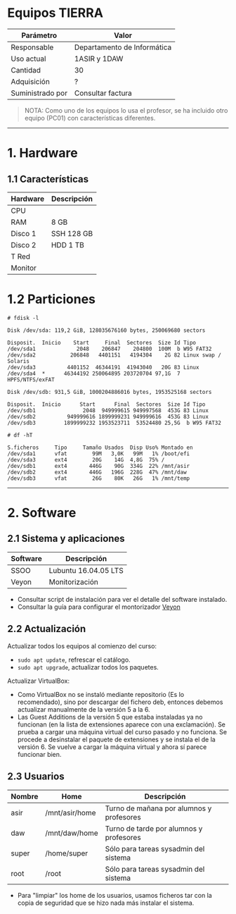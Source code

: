 
# Equipos TIERRA

| Parámetro        | Valor |
| ---------------- | ----- |
| Responsable      | Departamento de Informática |
| Uso actual       | 1ASIR y 1DAW |
| Cantidad         | 30 |
| Adquisición      | ? |
| Suministrado por | Consultar factura |

> NOTA: Como uno de los equipos lo usa el profesor, se ha incluido otro equipo (PC01) con características diferentes.
---
# 1. Hardware

## 1.1 Características

| Hardware | Descripción |
| -------- | ----------- |
| CPU      |
| RAM      | 8 GB |
| Disco 1  | SSH 128 GB |
| Disco 2  | HDD 1 TB |
| T Red    | |
| Monitor  | |

# 1.2 Particiones

```
# fdisk -l

Disk /dev/sda: 119,2 GiB, 128035676160 bytes, 250069680 sectors

Disposit.  Inicio    Start     Final  Sectores  Size Id Tipo
/dev/sda1             2048    206847    204800  100M  b W95 FAT32
/dev/sda2           206848   4401151   4194304    2G 82 Linux swap / Solaris
/dev/sda3          4401152  46344191  41943040   20G 83 Linux
/dev/sda4  *      46344192 250064895 203720704 97,1G  7 HPFS/NTFS/exFAT

Disk /dev/sdb: 931,5 GiB, 1000204886016 bytes, 1953525168 sectors

Disposit.  Inicio      Start      Final  Sectores  Size Id Tipo
/dev/sdb1               2048  949999615 949997568  453G 83 Linux
/dev/sdb2          949999616 1899999231 949999616  453G 83 Linux
/dev/sdb3         1899999232 1953523711  53524480 25,5G  b W95 FAT32
```

```
# df -hT

S.ficheros     Tipo     Tamaño Usados  Disp Uso% Montado en
/dev/sda1      vfat        99M   3,0K   99M   1% /boot/efi
/dev/sda3      ext4        20G    14G  4,8G  75% /
/dev/sdb1      ext4       446G    90G  334G  22% /mnt/asir
/dev/sdb2      ext4       446G   196G  228G  47% /mnt/daw
/dev/sdb3      vfat        26G    80K   26G   1% /mnt/temp
```

---
# 2. Software

## 2.1 Sistema y aplicaciones

| Software | Descripción          |
| -------- | -------------------- |
| SSOO     | Lubuntu 16.04.05 LTS |
| Veyon    | Monitorización       |

* Consultar script de instalación para ver el detalle del software instalado.
* Consultar la guía para configurar el montorizador [Veyon](../general/veyon.md)

## 2.2 Actualización

Actualizar todos los equipos al comienzo del curso:
* `sudo apt update`, refrescar el catálogo.
* `sudo apt upgrade`, actualizar todos los paquetes.

Actualizar VirtualBox:
* Como VirtualBox no se instaló mediante repositorio (Es lo recomendado), sino por descargar del fichero deb, entonces debemos actualizar manualmente de la versión 5 a la 6.
* Las Guest Additions de la versión 5 que estaba instaladas ya no funcionan (en la lista de extensiones aparece con una exclamación). Se prueba a cargar una máquina virtual del curso pasado y no funciona. Se procede a desinstalar el paquete de extensiones y se instala el de la versión 6. Se vuelve a cargar la máquina virtual y ahora sí parece funcionar bien.

## 2.3 Usuarios

| Nombre   | Home           | Descripción                              |
| -------- | -------------- |----------------------------------------- |
| asir     | /mnt/asir/home | Turno de mañana por alumnos y profesores |
| daw      | /mnt/daw/home  | Turno de tarde por alumnos y profesores  |
| super    | /home/super    | Sólo para tareas sysadmin del sistema    |
| root     | /root          | Sólo para tareas sysadmin del sistema    |

* Para "limpiar" los home de los usuarios, usamos ficheros tar con la copia de seguridad que se hizo nada más instalar el sistema.
